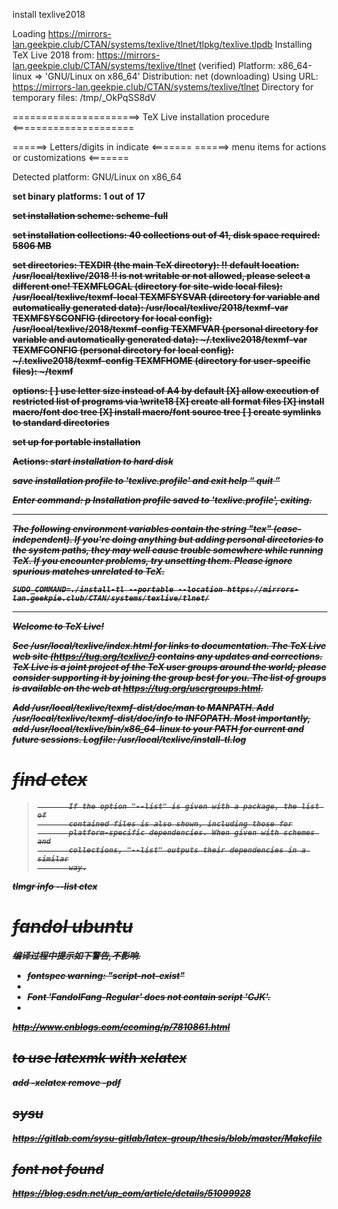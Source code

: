 

install texlive2018

Loading https://mirrors-lan.geekpie.club/CTAN/systems/texlive/tlnet/tlpkg/texlive.tlpdb
Installing TeX Live 2018 from: https://mirrors-lan.geekpie.club/CTAN/systems/texlive/tlnet (verified)
Platform: x86_64-linux => 'GNU/Linux on x86_64'
Distribution: net  (downloading)
Using URL: https://mirrors-lan.geekpie.club/CTAN/systems/texlive/tlnet
Directory for temporary files: /tmp/_OkPqSS8dV

======================> TeX Live installation procedure <=====================

======>   Letters/digits in <angle brackets> indicate   <=======
======>   menu items for actions or customizations      <=======

 Detected platform: GNU/Linux on x86_64
 
 <B> set binary platforms: 1 out of 17

 <S> set installation scheme: scheme-full

 <C> set installation collections:
     40 collections out of 41, disk space required: 5806 MB

 <D> set directories:
   TEXDIR (the main TeX directory):
     !! default location: /usr/local/texlive/2018
     !! is not writable or not allowed, please select a different one!
   TEXMFLOCAL (directory for site-wide local files):
     /usr/local/texlive/texmf-local
   TEXMFSYSVAR (directory for variable and automatically generated data):
     /usr/local/texlive/2018/texmf-var
   TEXMFSYSCONFIG (directory for local config):
     /usr/local/texlive/2018/texmf-config
   TEXMFVAR (personal directory for variable and automatically generated data):
     ~/.texlive2018/texmf-var
   TEXMFCONFIG (personal directory for local config):
     ~/.texlive2018/texmf-config
   TEXMFHOME (directory for user-specific files):
     ~/texmf

 <O> options:
   [ ] use letter size instead of A4 by default
   [X] allow execution of restricted list of programs via \write18
   [X] create all format files
   [X] install macro/font doc tree
   [X] install macro/font source tree
   [ ] create symlinks to standard directories

 <V> set up for portable installation

Actions:
 <I> start installation to hard disk
 <P> save installation profile to 'texlive.profile' and exit
 <H> help
 <Q> quit

Enter command: p
Installation profile saved to 'texlive.profile', exiting.

 ----------------------------------------------------------------------
 The following environment variables contain the string "tex"
 (case-independent).  If you're doing anything but adding personal
 directories to the system paths, they may well cause trouble somewhere
 while running TeX.  If you encounter problems, try unsetting them.
 Please ignore spurious matches unrelated to TeX.

    SUDO_COMMAND=./install-tl --portable --location https://mirrors-lan.geekpie.club/CTAN/systems/texlive/tlnet/
 ----------------------------------------------------------------------


Welcome to TeX Live!

See /usr/local/texlive/index.html for links to documentation.
The TeX Live web site (https://tug.org/texlive/) contains any updates and
corrections. TeX Live is a joint project of the TeX user groups around the
world; please consider supporting it by joining the group best for you. The
list of groups is available on the web at https://tug.org/usergroups.html.


Add /usr/local/texlive/texmf-dist/doc/man to MANPATH.
Add /usr/local/texlive/texmf-dist/doc/info to INFOPATH.
Most importantly, add /usr/local/texlive/bin/x86_64-linux
to your PATH for current and future sessions.
Logfile: /usr/local/texlive/install-tl.log


# find ctex

>            If the option "--list" is given with a package, the list of
>            contained files is also shown, including those for
>            platform-specific dependencies. When given with schemes and
>            collections, "--list" outputs their dependencies in a similar
>            way.

tlmgr info --list ctex

# fandol ubuntu

编译过程中提示如下警告,不影响.

* fontspec warning: "script-not-exist"
*
* Font 'FandolFang-Regular' does not contain script 'CJK'.
* 
http://www.cnblogs.com/ccoming/p/7810861.html

## to use latexmk with xelatex

add -xelatex
remove -pdf

## sysu

https://gitlab.com/sysu-gitlab/latex-group/thesis/blob/master/Makefile

## font not found

https://blog.csdn.net/up_com/article/details/51099928


